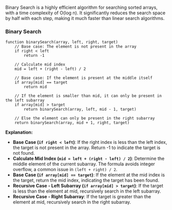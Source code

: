 Binary Search is a highly efficient algorithm for searching sorted arrays, with a time complexity of O(log n). It significantly reduces the search space by half with each step, making it much faster than linear search algorithms.

### Binary Search
```plaintext
function binarySearch(array, left, right, target)
    // Base case: The element is not present in the array
    if right < left
        return -1

    // Calculate mid index
    mid = left + (right - left) / 2

    // Base case: If the element is present at the middle itself
    if array[mid] == target
        return mid

    // If the element is smaller than mid, it can only be present in the left subarray
    if array[mid] > target
        return binarySearch(array, left, mid - 1, target)

    // Else the element can only be present in the right subarray
    return binarySearch(array, mid + 1, right, target)
```
**Explanation:**
- **Base Case (`if right < left`)**: If the right index is less than the left index, the target is not present in the array. Return -1 to indicate the target is not found.
- **Calculate Mid Index (`mid = left + (right - left) / 2`)**: Determine the middle element of the current subarray. The formula avoids integer overflow, a common issue in `(left + right) / 2`.
- **Base Case (`if array[mid] == target`)**: If the element at the mid index is the target, return the mid index, indicating the target has been found.
- **Recursive Case - Left Subarray (`if array[mid] > target`)**: If the target is less than the element at mid, recursively search in the left subarray.
- **Recursive Case - Right Subarray**: If the target is greater than the element at mid, recursively search in the right subarray.

